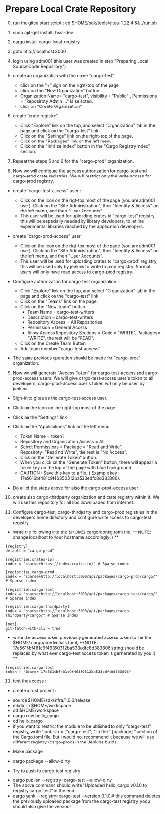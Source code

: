 # Prepare Local Crate Repository

0. run the gitea start script : cd $HOME/sdk/tools/gitea-1.22.4 && ./run.sh

1. sudo apt-get install libssl-dev
   
2. cargo install cargo-local-registry

3. goto http://localhost:3000

4. login using adm001 (this user was created in step "Preparing Local Source Code Repository")

5. create an organization with the name "cargo-test" 
   - click on the "+" sign on the right-top of the page
   - click on the "New Organization" button.
   - Organization Name= "cargo-test", visibility = "Public" , Permissions = "Reposiroty Admin ..." is selected.
   - click on "Create Organization"

6. create "crate registry" 
   - Click "Explore" link on the top, and select "Organization" tab in the page and click on the "cargo-test" link
   - Click on the "Settings" link on the right-top of the page.
   - Click on the "Packages" link on the left menu.
   - Click on the "Initilize Index" button in the "Cargo Registry Index" section.
   
7. Repeat the steps 5 and 6 for the "cargo-prod" organization.

8. Now we will configure the access authorization for cargo-test and cargo-prod crate registries. We will restrict only the write access for cargo-prod registry.

- create "cargo-test-access" user : 
  + Click on the icon on the rigt-top most of the page (you are adm001 user). Click on the "Site Administration", then  "Identity & Access" on the left menu, and then "User Accounts". 
  + This user will be used for uploading crates to "cargo-test" registry, this will be especially needed by library developers, to let the experimental libraries reached by the application developers.
      
- create "cargo-prod-access" user : 
  + Click on the icon on the rigt-top most of the page (you are adm001 user). Click on the "Site Administration", then  "Identity & Access" on the left menu, and then "User Accounts". 
  + This user will be used for uploading crates to "cargo-prod" registry, this will be used only by jenkins to write to prod registry. Normal users will only have read access to cargo-prod registry. 

- Configure authorization for cargo-test organization :
  + Click "Explore" link on the top, and select "Organization" tab in the page and click on the "cargo-test" link
  + Click on the "Teams" link on the page.
  + Click on the "New Team" button
    * Team Name = cargo-test-writers
    * Description = cargo-test-writers
    * Repository Access = All Repositories
    * Permission = General Access
    * Allow Access Repository Sections = Code = "WRITE", Packages= "WRITE", the rest will be "READ".
  + Click on the Create Team Button           
  + Add team member "cargo-test-access" 

- The same previous operation should be made for "cargo-prod" organization.

9. Now we will generate "Access Token" for cargo-test-access and cargo-prod-access users. We will give cargo-test-access user's token to all developers, cargo-prod-access user's token will only be used by jenkins.

- Sign-in to gitea as the cargo-test-access user.
- Click on the icon on the right-top most of the page
- Click on the "Settings" link
- Click on the "Applications" link on the left menu.
  + Token Name = token1
  + Repository and Organization Access = All
  + Select Permissions = Package = "Read and Write", Reposiroty="Read nd Write", the rest is "No Access".
  + Click on the "Generate Token" button.
  + When you click on the "Generate Token" button, there will appear a token key on the top of the page with blue background. 
  + CAUTION : Save this key to a file. ( Example key : 17e5616bf481c9f46350312ba533edfc8d383806).

- Do all of the steps above for also the cargo-prod-access user.

10. create also cargo-thirdparty organization and crate registry within it. We will use this repository for all libs downloaded from internet.

11. Configure cargo-test, cargo-thirdparty and cargo-prod registries in the developers home directory and configure write access to cargo-test registry:
- Write the following into the $HOME/.cargo/config.toml file. ** NOTE: change localhost to your hostname accordingly :) **
```
[registry]
default = "cargo-prod"

[registries.crates-io]
index = "sparse+https://index.crates.io/" # Sparse index

[registries.cargo-prod]
index = "sparse+http://localhost:3000/api/packages/cargo-prod/cargo/" # Sparse index

[registries.cargo-test]
index = "sparse+http://localhost:3000/api/packages/cargo-test/cargo/" # Sparse index

[registries.cargo-thirdparty]
index = "sparse+http://localhost:3000/api/packages/cargo-thirdparty/cargo/" # Sparse index

[net]
git-fetch-with-cli = true

```
 
- write the access token previously generated access token to the file $HOME/.cargo/credentials.toml, **NOTE: 17e5616bf481c9f46350312ba533edfc8d383806 string should be replaced by what ever cargo-test access token is gernerated by you :) **
```
[registries.cargo-test]
token = "Bearer 17e5616bf481c9f46350312ba533edfc8d383806"
```
    
11. test the access :
- create a rust project :
 + source $HOME/sdk/infra/1.0.0/release
 + mkdir -p $HOME/workspace
 + cd $HOME/workspace
 + cargo new hello_cargo
 + cd hello_cargo
 + if you want to restrict the module to be ublished to only "cargo-test" registry, write ' publish = ["cargo-test"] ' in the " [package] " section of the  Cargo.toml file. But i would not recommend it because we will use different registry (cargo-prod) in the Jenkins builds.
 
- Make package
 + cargo package --allow-dirty
- Try to push to cargo-test registry
 + cargo publish --registry=cargo-test  --allow-dirty
 + The above command should write "Uploaded hello_cargo v0.1.0 to registry cargo-test" in the end. 
 + cargo yank --registry=cargo-test --version 0.1.0 # this command deletes the previously uploaded package from the cargo-test registry, yoou should also give the version!
 
 
